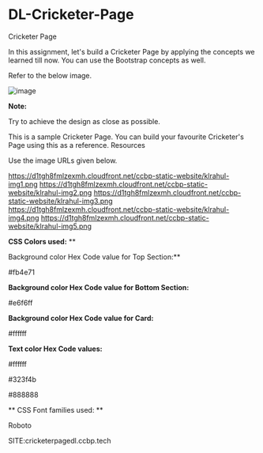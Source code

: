 # DL-Cricketer-Page

Cricketer Page

In this assignment, let's build a Cricketer Page by applying the concepts we learned till now. You can use the Bootstrap concepts as well.



Refer to the below image.



 ![image](https://github.com/P-Joel-Prakash/DL-Cricketer-Page/assets/135586760/c0bd8782-2eb0-4480-b5b0-21cab0974d84)



**Note:**

Try to achieve the design as close as possible.

This is a sample Cricketer Page. You can build your favourite Cricketer's Page using this as a reference.
Resources


Use the image URLs given below.



https://d1tgh8fmlzexmh.cloudfront.net/ccbp-static-website/klrahul-img1.png
https://d1tgh8fmlzexmh.cloudfront.net/ccbp-static-website/klrahul-img2.png
https://d1tgh8fmlzexmh.cloudfront.net/ccbp-static-website/klrahul-img3.png
https://d1tgh8fmlzexmh.cloudfront.net/ccbp-static-website/klrahul-img4.png
https://d1tgh8fmlzexmh.cloudfront.net/ccbp-static-website/klrahul-img5.png


**CSS Colors used:**
**

Background color Hex Code value for Top Section:**

#fb4e71

**Background color Hex Code value for Bottom Section:**

#e6f6ff

**Background color Hex Code value for Card:**

#ffffff

**Text color Hex Code values:**

#ffffff

#323f4b

#888888

**
CSS Font families used:
**

Roboto

SITE:cricketerpagedl.ccbp.tech
